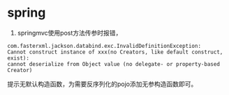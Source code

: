 # spring
1. springmvc使用post方法传参时报错，	
```
com.fasterxml.jackson.databind.exc.InvalidDefinitionException: 
Cannot construct instance of xxx(no Creators, like default construct, exist): 
cannot deserialize from Object value (no delegate- or property-based Creator)
```
提示无默认构造函数，为需要反序列化的pojo添加无参构造函数即可。
